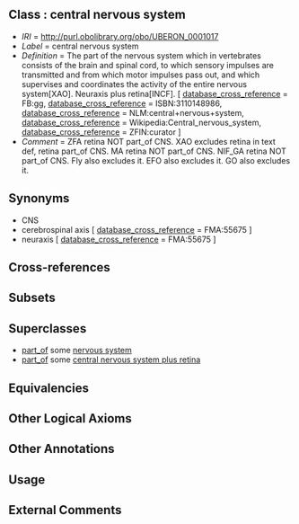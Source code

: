 
## Class : central nervous system

 * *IRI* = http://purl.obolibrary.org/obo/UBERON_0001017
 * *Label* = central nervous system
 * *Definition* = The part of the nervous system which in vertebrates consists of the brain and spinal cord, to which sensory impulses are transmitted and from which motor impulses pass out, and which supervises and coordinates the activity of the entire nervous system[XAO]. Neuraxis plus retina[INCF]. [ [database_cross_reference](../../ef/oboInOwl#hasDbXref.md) = FB:gg, [database_cross_reference](../../ef/oboInOwl#hasDbXref.md) = ISBN:3110148986, [database_cross_reference](../../ef/oboInOwl#hasDbXref.md) = NLM:central+nervous+system, [database_cross_reference](../../ef/oboInOwl#hasDbXref.md) = Wikipedia:Central_nervous_system, [database_cross_reference](../../ef/oboInOwl#hasDbXref.md) = ZFIN:curator ]
 * *Comment* = ZFA retina NOT part_of CNS. XAO excludes retina in text def, retina part_of CNS. MA retina NOT part_of CNS. NIF_GA retina NOT part_of CNS. Fly also excludes it. EFO also excludes it. GO also excludes it.

## Synonyms

 * CNS
 * cerebrospinal axis [ [database_cross_reference](../../ef/oboInOwl#hasDbXref.md) = FMA:55675 ]
 * neuraxis [ [database_cross_reference](../../ef/oboInOwl#hasDbXref.md) = FMA:55675 ]

## Cross-references


## Subsets


## Superclasses

 * [part_of](../../BFO/50/BFO_0000050.md) some [nervous system](../../UBERON/16/UBERON_0001016.md)
 * [part_of](../../BFO/50/BFO_0000050.md) some [central nervous system plus retina](../../UBERON/43/UBERON_0005743.md)

## Equivalencies


## Other Logical Axioms


## Other Annotations


## Usage


## External Comments

